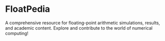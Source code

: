 # FloatPedia
A comprehensive resource for floating-point arithmetic simulations, results, and academic content. Explore and contribute to the world of numerical computing!
